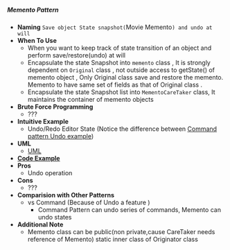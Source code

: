 ##### Memento Pattern
- **Naming** `Save object State snapshot(`Movie Memento`) and undo at will`
- **When To Use**
    - When you want to keep track of state transition of an object and perform save/restore(undo) at will
    - Encapsulate the state Snapshot into `memento` class , It is strongly dependent on `Original` class , not outside access to getState() of memento object , Only Original class save and restore the memento.
    Memento to have same set of fields as that of Original class .
    - Encapsulate the state Snapshot list into `MementoCareTaker` class, It maintains the container of memento objects
- **Brute Force Programming**
    - ???
- **Intuitive Example**
    - Undo/Redo Editor State (Notice the difference between [Command pattern Undo example](../Command/README.md))
- **UML**
    - [UML](UML.puml)
- [**Code Example**](./example)
- **Pros**
    - Undo operation
- **Cons**
    - ???
- **Comparision with Other Patterns**
    - vs Command (Because of Undo a feature )
        -  Command Pattern can undo series of commands, Memento can undo states
- **Additional Note**
    - Memento class can be public(non private,cause CareTaker needs reference of Memento) static inner class of Originator class 
